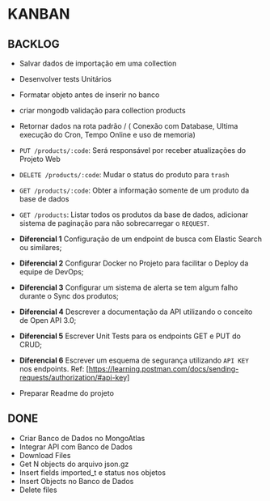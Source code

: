 # KANBAN

## BACKLOG

- Salvar dados de importação em uma collection
- Desenvolver tests Unitários
- Formatar objeto antes de inserir no banco  
- criar mongodb validação para collection products
- Retornar dados na rota padrão / ( Conexão com Database, Ultima execução do Cron, Tempo Online e uso de memoria)
- `PUT /products/:code`: Será responsável por receber atualizações do Projeto Web
- `DELETE /products/:code`: Mudar o status do produto para `trash`
- `GET /products/:code`: Obter a informação somente de um produto da base de dados
- `GET /products`: Listar todos os produtos da base de dados, adicionar sistema de paginação para não sobrecarregar o `REQUEST`.

- **Diferencial 1** Configuração de um endpoint de busca com Elastic Search ou similares;
- **Diferencial 2** Configurar Docker no Projeto para facilitar o Deploy da equipe de DevOps;
- **Diferencial 3** Configurar um sistema de alerta se tem algum falho durante o Sync dos produtos;
- **Diferencial 4** Descrever a documentação da API utilizando o conceito de Open API 3.0;
- **Diferencial 5** Escrever Unit Tests para os endpoints  GET e PUT do CRUD;
- **Diferencial 6** Escrever um esquema de segurança utilizando `API KEY` nos endpoints. Ref: [https://learning.postman.com/docs/sending-requests/authorization/#api-key]

- Preparar Readme do projeto

## DONE

- Criar Banco de Dados no MongoAtlas
- Integrar API com Banco de Dados
- Download Files
- Get N objects do arquivo json.gz
- Insert fields imported_t e status nos objetos
- Insert Objects no Banco de Dados
- Delete files
